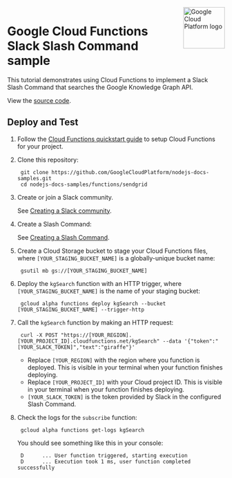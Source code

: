 <img src="https://avatars2.githubusercontent.com/u/2810941?v=3&s=96" alt="Google Cloud Platform logo" title="Google Cloud Platform" align="right" height="96" width="96"/>

# Google Cloud Functions Slack Slash Command sample

This tutorial demonstrates using Cloud Functions to implement a Slack Slash
Command that searches the Google Knowledge Graph API.

View the [source code][code].

[code]: index.js

## Deploy and Test

1. Follow the [Cloud Functions quickstart guide][quickstart] to setup Cloud
Functions for your project.

1. Clone this repository:

        git clone https://github.com/GoogleCloudPlatform/nodejs-docs-samples.git
        cd nodejs-docs-samples/functions/sendgrid

1. Create or join a Slack community.

    See [Creating a Slack community](TODO).

1. Create a Slash Command:

    See [Creating a Slash Command](TODO).

1. Create a Cloud Storage bucket to stage your Cloud Functions files, where
`[YOUR_STAGING_BUCKET_NAME]` is a globally-unique bucket name:

        gsutil mb gs://[YOUR_STAGING_BUCKET_NAME]

1. Deploy the `kgSearch` function with an HTTP trigger, where
`[YOUR_STAGING_BUCKET_NAME]` is the name of your staging bucket:

        gcloud alpha functions deploy kgSearch --bucket [YOUR_STAGING_BUCKET_NAME] --trigger-http

1. Call the `kgSearch` function by making an HTTP request:

        curl -X POST "https://[YOUR_REGION].[YOUR_PROJECT_ID].cloudfunctions.net/kgSearch" --data '{"token":"[YOUR_SLACK_TOKEN]","text":"giraffe"}'

    * Replace `[YOUR_REGION]` with the region where you function is deployed. This is visible in your terminal when your function finishes deploying.
    * Replace `[YOUR_PROJECT_ID]` with your Cloud project ID. This is visible in your terminal when your function finishes deploying.
    * `[YOUR_SLACK_TOKEN]` is the token provided by Slack in the configured Slash Command.

1. Check the logs for the `subscribe` function:

        gcloud alpha functions get-logs kgSearch

    You should see something like this in your console:

        D      ... User function triggered, starting execution
        D      ... Execution took 1 ms, user function completed successfully

[quickstart]: https://cloud.google.com/functions/quickstart
